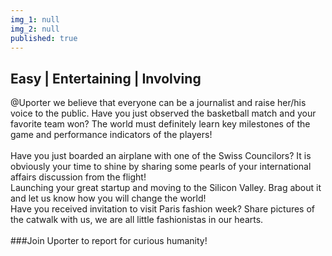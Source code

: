 ```yaml
---
img_1: null
img_2: null
published: true
---
```


## Easy | Entertaining | Involving

@Uporter we believe that everyone can be a journalist and raise her/his voice to the public.
Have you just observed the basketball match and your favorite team won? The world must definitely learn key milestones of the game and performance indicators of the players!  
<br>
Have you just boarded an airplane with one of the Swiss Councilors? It is obviously your time to shine by sharing some pearls of your international affairs discussion from the flight! 
<br>
Launching your great startup and moving to the Silicon Valley. Brag about it and let us know how you will change the world!
<br>
Have you received invitation to visit Paris fashion week? Share pictures of the catwalk with us, we are all little fashionistas in our hearts.  
<br>
###Join Uporter to report for curious humanity!
